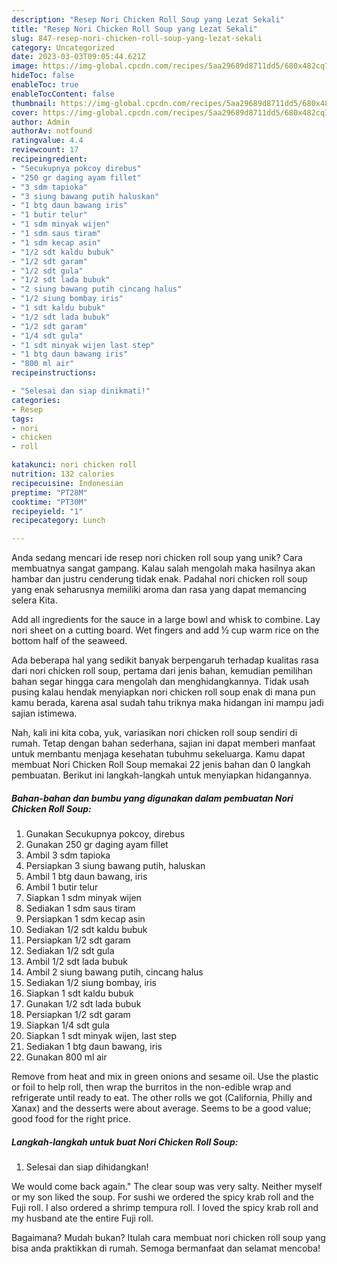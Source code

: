 ```yaml
---
description: "Resep Nori Chicken Roll Soup yang Lezat Sekali"
title: "Resep Nori Chicken Roll Soup yang Lezat Sekali"
slug: 847-resep-nori-chicken-roll-soup-yang-lezat-sekali
category: Uncategorized
date: 2023-03-03T09:05:44.621Z
image: https://img-global.cpcdn.com/recipes/5aa29689d8711dd5/680x482cq70/nori-chicken-roll-soup-foto-resep-utama.jpg
hideToc: false
enableToc: true
enableTocContent: false
thumbnail: https://img-global.cpcdn.com/recipes/5aa29689d8711dd5/680x482cq70/nori-chicken-roll-soup-foto-resep-utama.jpg
cover: https://img-global.cpcdn.com/recipes/5aa29689d8711dd5/680x482cq70/nori-chicken-roll-soup-foto-resep-utama.jpg
author: Admin
authorAv: notfound
ratingvalue: 4.4
reviewcount: 17
recipeingredient:
- "Secukupnya pokcoy direbus"
- "250 gr daging ayam fillet"
- "3 sdm tapioka"
- "3 siung bawang putih haluskan"
- "1 btg daun bawang iris"
- "1 butir telur"
- "1 sdm minyak wijen"
- "1 sdm saus tiram"
- "1 sdm kecap asin"
- "1/2 sdt kaldu bubuk"
- "1/2 sdt garam"
- "1/2 sdt gula"
- "1/2 sdt lada bubuk"
- "2 siung bawang putih cincang halus"
- "1/2 siung bombay iris"
- "1 sdt kaldu bubuk"
- "1/2 sdt lada bubuk"
- "1/2 sdt garam"
- "1/4 sdt gula"
- "1 sdt minyak wijen last step"
- "1 btg daun bawang iris"
- "800 ml air"
recipeinstructions:

- "Selesai dan siap dinikmati!"
categories:
- Resep
tags:
- nori
- chicken
- roll

katakunci: nori chicken roll 
nutrition: 132 calories
recipecuisine: Indonesian
preptime: "PT28M"
cooktime: "PT30M"
recipeyield: "1"
recipecategory: Lunch

---
```





Anda sedang mencari ide resep nori chicken roll soup yang unik? Cara membuatnya sangat gampang. Kalau salah mengolah maka hasilnya akan hambar dan justru cenderung tidak enak. Padahal nori chicken roll soup yang enak seharusnya memiliki aroma dan rasa yang dapat memancing selera Kita.





Add all ingredients for the sauce in a large bowl and whisk to combine. Lay nori sheet on a cutting board. Wet fingers and add ½ cup warm rice on the bottom half of the seaweed.

Ada beberapa hal yang sedikit banyak berpengaruh terhadap kualitas rasa dari nori chicken roll soup, pertama dari jenis bahan, kemudian pemilihan bahan segar hingga cara mengolah dan menghidangkannya. Tidak usah pusing kalau hendak menyiapkan nori chicken roll soup enak di mana pun kamu berada, karena asal sudah tahu triknya maka hidangan ini mampu jadi sajian istimewa.






Nah, kali ini kita coba, yuk, variasikan nori chicken roll soup sendiri di rumah. Tetap dengan bahan sederhana, sajian ini dapat memberi manfaat untuk membantu menjaga kesehatan tubuhmu sekeluarga. Kamu dapat membuat Nori Chicken Roll Soup memakai 22 jenis bahan dan 0 langkah pembuatan. Berikut ini langkah-langkah untuk menyiapkan hidangannya.

<!--inarticleads1-->

##### Bahan-bahan dan bumbu yang digunakan dalam pembuatan Nori Chicken Roll Soup:

1. Gunakan Secukupnya pokcoy, direbus
1. Gunakan 250 gr daging ayam fillet
1. Ambil 3 sdm tapioka
1. Persiapkan 3 siung bawang putih, haluskan
1. Ambil 1 btg daun bawang, iris
1. Ambil 1 butir telur
1. Siapkan 1 sdm minyak wijen
1. Sediakan 1 sdm saus tiram
1. Persiapkan 1 sdm kecap asin
1. Sediakan 1/2 sdt kaldu bubuk
1. Persiapkan 1/2 sdt garam
1. Sediakan 1/2 sdt gula
1. Ambil 1/2 sdt lada bubuk
1. Ambil 2 siung bawang putih, cincang halus
1. Sediakan 1/2 siung bombay, iris
1. Siapkan 1 sdt kaldu bubuk
1. Gunakan 1/2 sdt lada bubuk
1. Persiapkan 1/2 sdt garam
1. Siapkan 1/4 sdt gula
1. Siapkan 1 sdt minyak wijen, last step
1. Sediakan 1 btg daun bawang, iris
1. Gunakan 800 ml air


Remove from heat and mix in green onions and sesame oil. Use the plastic or foil to help roll, then wrap the burritos in the non-edible wrap and refrigerate until ready to eat. The other rolls we got (California, Philly and Xanax) and the desserts were about average. Seems to be a good value; good food for the right price. 

<!--inarticleads2-->

##### Langkah-langkah untuk buat Nori Chicken Roll Soup:


1. Selesai dan siap dihidangkan!

We would come back again.&#34; The clear soup was very salty. Neither myself or my son liked the soup. For sushi we ordered the spicy krab roll and the Fuji roll. I also ordered a shrimp tempura roll. I loved the spicy krab roll and my husband ate the entire Fuji roll. 

Bagaimana? Mudah bukan? Itulah cara membuat nori chicken roll soup yang bisa anda praktikkan di rumah. Semoga bermanfaat dan selamat mencoba!
